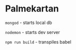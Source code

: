 # Palmekartan

`mongod` - starts local db

`nodemon` - starts dev server

`npm run build` - transpiles babel
